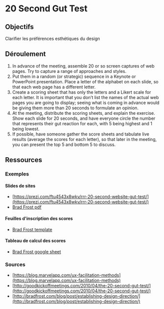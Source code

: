 # 20 Second Gut Test

## Objectifs

Clarifier les préférences esthétiques du design

## Déroulement

1. In advance of the meeting, assemble 20 or so screen captures of web pages. Try to capture a range of approaches and styles.
2. Put them in a random \(or strategic\) sequence in a Keynote or PowerPoint presentation. Place a letter of the alphabet on each slide, so that each web page has a different letter.
3. Create a scoring sheet that has only the letters and a Likert scale for each letter. It is important that you don’t list the names of the actual web pages you are going to display; seeing what is coming in advance would be giving them more than 20 seconds to formulate an opinion.
4. At the meeting, distribute the scoring sheets, and explain the exercise. Show each slide for 20 seconds, and have everyone circle the number that represents their gut reaction for each, with 5 being highest and 1 being lowest.
5. If possible, have someone gather the score sheets and tabulate live results \(average the scores for each letter\), so that later in the meeting, you can present the top 5 and bottom 5 to discuss.

## Ressources

### Exemples

#### Slides de sites

* [https://prezi.com/ftu4543x8wkv/rrr-20-second-website-gut-test/](https://prezi.com/ftu4543x8wkv/rrr-20-second-website-gut-test/)
* [Brad Frost pdf](https://docs.google.com/file/d/0B5UZeZXuRtBCY1RSYkxMbzAzSzA/edit)

#### Feuilles d'inscription des scores

* [Brad Frost template](https://docs.google.com/document/d/1gFYDqVfjG5oJW9LsoNNIa6nl3JG0vuQTRVpwB17QeMo/edit)

#### Tableau de calcul des scores

* [Brad Frost google sheet](https://docs.google.com/spreadsheets/d/1wOYWw4GRJ5HYfJ2U3Smq2NaLz0zkqfbV8QFkwd8_qfI/edit)

### Sources

* [https://blog.marvelapp.com/ux-facilitation-methods](https://blog.marvelapp.com/ux-facilitation-methods)
* [http://goodkickoffmeetings.com/2010/04/the-20-second-gut-test/](http://goodkickoffmeetings.com/2010/04/the-20-second-gut-test/)
* [http://bradfrost.com/blog/post/establishing-design-direction/](http://bradfrost.com/blog/post/establishing-design-direction/)



